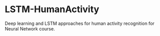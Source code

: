 # LSTM-HumanActivity

Deep learning and LSTM approaches for human activity recognition for Neural Network course.
